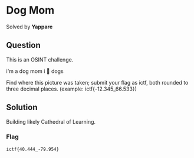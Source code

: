 # Dog Mom
Solved by **Yappare**

## Question
This is an OSINT challenge.

i'm a dog mom i 🩷 dogs

Find where this picture was taken; submit your flag as ictf, both rounded to three decimal places. (example: ictf{-12.345_66.533})
## Solution
Building likely Cathedral of Learning.

### Flag
`ictf{40.444_-79.954}`
